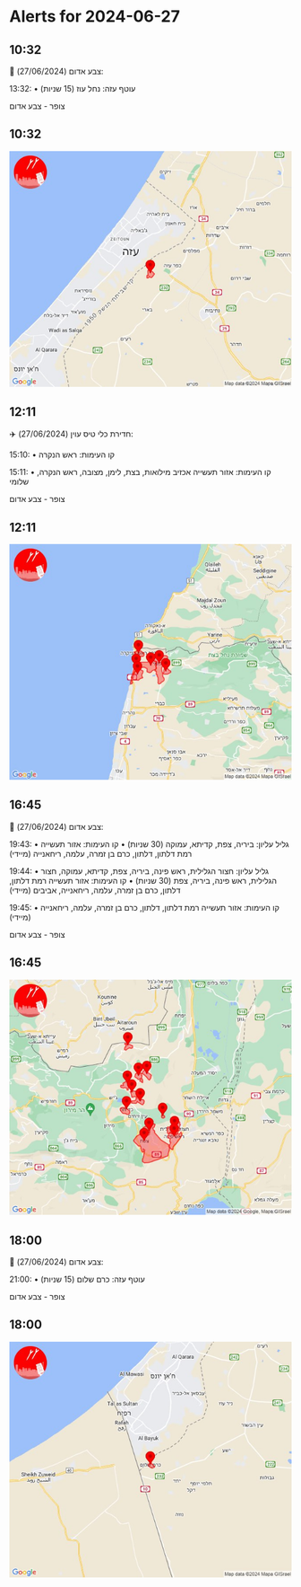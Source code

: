 # Alerts for 2024-06-27

## 10:32

🔴 צבע אדום (27/06/2024):

13:32:
• עוטף עזה: נחל עוז (15 שניות)

צופר - צבע אדום

## 10:32

![Photo](images/22540.jpg)

## 12:11

✈️ חדירת כלי טיס עוין (27/06/2024):

15:10:
• קו העימות: ראש הנקרה 

15:11:
• קו העימות: אזור תעשייה אכזיב מילואות, בצת, לימן, מצובה, ראש הנקרה, שלומי 

צופר - צבע אדום

## 12:11

![Photo](images/22544.jpg)

## 16:45

🔴 צבע אדום (27/06/2024):

19:43:
• גליל עליון: ביריה, צפת, קדיתא, עמוקה (30 שניות)
• קו העימות: אזור תעשייה רמת דלתון, דלתון, כרם בן זמרה, עלמה, ריחאנייה (מיידי)

19:44:
• גליל עליון: חצור הגלילית, ראש פינה, ביריה, צפת, קדיתא, עמוקה, חצור הגלילית, ראש פינה, ביריה, צפת (30 שניות)
• קו העימות: אזור תעשייה רמת דלתון, דלתון, כרם בן זמרה, עלמה, ריחאנייה, אביבים (מיידי)

19:45:
• קו העימות: אזור תעשייה רמת דלתון, דלתון, כרם בן זמרה, עלמה, ריחאנייה (מיידי)

צופר - צבע אדום

## 16:45

![Photo](images/22568.jpg)

## 18:00

🔴 צבע אדום (27/06/2024):

21:00:
• עוטף עזה: כרם שלום (15 שניות)

צופר - צבע אדום

## 18:00

![Photo](images/22570.jpg)

